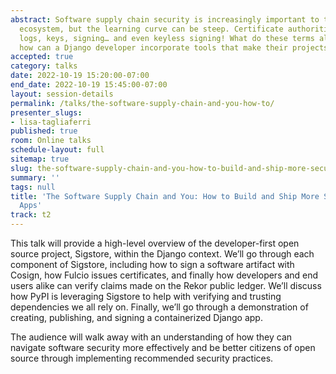 ```yaml
---
abstract: Software supply chain security is increasingly important to the open source
  ecosystem, but the learning curve can be steep. Certificate authorities, transparency
  logs, keys, signing… and even keyless signing! What do these terms all mean and
  how can a Django developer incorporate tools that make their projects more secure?
accepted: true
category: talks
date: 2022-10-19 15:20:00-07:00
end_date: 2022-10-19 15:45:00-07:00
layout: session-details
permalink: /talks/the-software-supply-chain-and-you-how-to/
presenter_slugs:
- lisa-tagliaferri
published: true
room: Online talks
schedule-layout: full
sitemap: true
slug: the-software-supply-chain-and-you-how-to-build-and-ship-more-secure-django-apps
summary: ''
tags: null
title: 'The Software Supply Chain and You: How to Build and Ship More Secure Django
  Apps'
track: t2
---
```


This talk will provide a high-level overview of the developer-first open source project, Sigstore, within the Django context. We’ll go through each component of Sigstore, including how to sign a software artifact with Cosign, how Fulcio issues certificates, and finally how developers and end users alike can verify claims made on the Rekor public ledger. We’ll discuss how PyPI is leveraging Sigstore to help with verifying and trusting dependencies we all rely on. Finally, we’ll go through a demonstration of creating, publishing, and signing a containerized Django app. 

The audience will walk away with an understanding of how they can navigate software security more effectively and be better citizens of open source through implementing recommended security practices.
